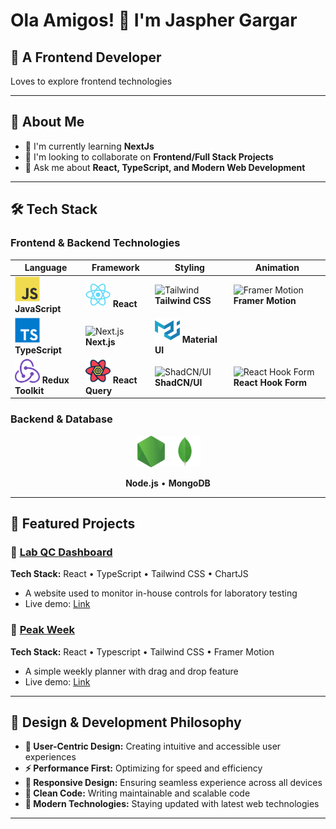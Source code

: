 # Ola Amigos! 👋 I'm Jaspher Gargar

## 🚀 A Frontend Developer 

Loves to explore frontend technologies 

---

## 💫 About Me

- 🌱 I'm currently learning **NextJs**
- 👯 I'm looking to collaborate on **Frontend/Full Stack Projects**
- 💬 Ask me about **React, TypeScript, and Modern Web Development**

---

## 🛠️ Tech Stack

### Frontend & Backend Technologies
<div align="center">
  
| Language | Framework | Styling | Animation |
|----------|-----------|---------|-----------|
| <img src="https://raw.githubusercontent.com/devicons/devicon/master/icons/javascript/javascript-original.svg" alt="JavaScript" width="40" height="40"/> **JavaScript** | <img src="https://raw.githubusercontent.com/devicons/devicon/master/icons/react/react-original.svg" alt="React" width="40" height="40"/> **React** | <img src="https://www.vectorlogo.zone/logos/tailwindcss/tailwindcss-icon.svg" alt="Tailwind" width="40" height="40"/> **Tailwind CSS** | <img src="https://www.vectorlogo.zone/logos/framer/framer-icon.svg" alt="Framer Motion" width="40" height="40"/> **Framer Motion** |
| <img src="https://raw.githubusercontent.com/devicons/devicon/master/icons/typescript/typescript-original.svg" alt="TypeScript" width="40" height="40"/> **TypeScript** | <img src="https://cdn.worldvectorlogo.com/logos/nextjs-2.svg" alt="Next.js" width="40" height="40"/> **Next.js** | <img src="https://raw.githubusercontent.com/devicons/devicon/master/icons/materialui/materialui-original.svg" alt="Material UI" width="40" height="40"/> **Material UI** | |
| <img src="https://raw.githubusercontent.com/devicons/devicon/master/icons/redux/redux-original.svg" alt="Redux Toolkit" width="40" height="40"/> **Redux Toolkit** | <img src="https://raw.githubusercontent.com/TanStack/query/main/media/emblem-light.svg" alt="React Query" width="40" height="40"/> **React Query** | <img src="https://avatars.githubusercontent.com/u/139895814?s=200&v=4" alt="ShadCN/UI" width="40" height="40"/> **ShadCN/UI** | <img src="https://avatars.githubusercontent.com/u/53986236?s=200&v=4" alt="React Hook Form" width="40" height="40"/> **React Hook Form** |

</div>

### Backend & Database
<div align="center">

<img src="https://raw.githubusercontent.com/devicons/devicon/master/icons/nodejs/nodejs-original.svg" alt="Node.js" width="50" height="50"/>
<img src="https://raw.githubusercontent.com/devicons/devicon/master/icons/mongodb/mongodb-original.svg" alt="MongoDB" width="50" height="50"/>

**Node.js** • **MongoDB**

</div>

--- 

## 🎯 Featured Projects

### 🌟 [Lab QC Dashboard](https://github.com/yourusername/project1)
**Tech Stack:** React • TypeScript  • Tailwind CSS • ChartJS 
- A website used to monitor in-house controls for laboratory testing
- Live demo: [Link](https://your-demo-link.com)

### 🌟 [Peak Week](https://github.com/yourusername/project2)
**Tech Stack:** React • Typescript • Tailwind CSS • Framer Motion
- A simple weekly planner with drag and drop feature
- Live demo: [Link](https://your-demo-link.com)

---

## 🎨 Design & Development Philosophy

- **🎯 User-Centric Design:** Creating intuitive and accessible user experiences
- **⚡ Performance First:** Optimizing for speed and efficiency
- **📱 Responsive Design:** Ensuring seamless experience across all devices
- **🔧 Clean Code:** Writing maintainable and scalable code
- **🚀 Modern Technologies:** Staying updated with latest web technologies

---
